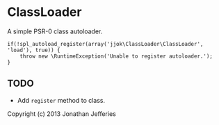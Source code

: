 ClassLoader
===========

A simple PSR-0 class autoloader.

    if(!spl_autoload_register(array('jjok\ClassLoader\ClassLoader', 'load'), true)) {
        throw new \RuntimeException('Unable to register autoloader.');
    }

TODO
----

* Add `register` method to class.


Copyright (c) 2013 Jonathan Jefferies
